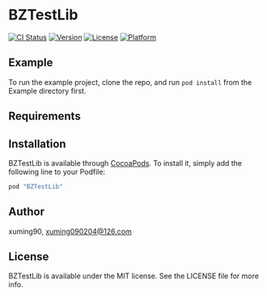 # BZTestLib

[![CI Status](http://img.shields.io/travis/xuming90/BZTestLib.svg?style=flat)](https://travis-ci.org/xuming90/BZTestLib)
[![Version](https://img.shields.io/cocoapods/v/BZTestLib.svg?style=flat)](http://cocoapods.org/pods/BZTestLib)
[![License](https://img.shields.io/cocoapods/l/BZTestLib.svg?style=flat)](http://cocoapods.org/pods/BZTestLib)
[![Platform](https://img.shields.io/cocoapods/p/BZTestLib.svg?style=flat)](http://cocoapods.org/pods/BZTestLib)

## Example

To run the example project, clone the repo, and run `pod install` from the Example directory first.

## Requirements

## Installation

BZTestLib is available through [CocoaPods](http://cocoapods.org). To install
it, simply add the following line to your Podfile:

```ruby
pod "BZTestLib"
```

## Author

xuming90, xuming090204@126.com

## License

BZTestLib is available under the MIT license. See the LICENSE file for more info.
